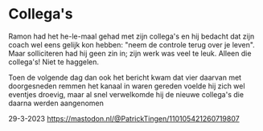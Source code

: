# Collega's

Ramon had het he-le-maal gehad met zijn collega's en hij bedacht dat zijn coach wel eens gelijk kon hebben: "neem de controle terug over je leven". Maar solliciteren had hij geen zin in; zijn werk was veel te leuk. Alleen die collega's! Niet te haggelen. 

Toen de volgende dag dan ook het bericht kwam dat vier daarvan met doorgesneden remmen het kanaal in waren gereden voelde hij zich wel eventjes droevig, maar al snel verwelkomde hij de nieuwe collega's die daarna werden aangenomen

29-3-2023
https://mastodon.nl/@PatrickTingen/110105421260719807